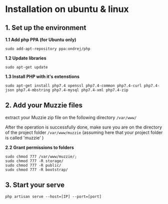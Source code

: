 # Installation on ubuntu & linux

## 1. Set up the environment

<strong>1.1 Add php PPA (for Ubuntu only)</strong>

    sudo add-apt-repository ppa:ondrej/php


<strong>1.2 Update libraries </strong>

    sudo apt-get update

<strong>1.3  Install PHP with it's extenstions </strong>

    sudo apt-get install php7.4 openssl php7.4-common php7.4-curl php7.4-json php7.4-mbstring php7.4-mysql php7.4-xml php7.4-zip


## 2. Add your Muzzie files

extract your Muzzie zip file on the following directory <code>/var/www/</code>

After the operation is successfully done, make sure you are on the directory of the project folder <code>/var/www/muzzie</code> (assuming here that your project folder is called 'muzzie' )


<strong>2.2  Grant permissions to folders </strong>

    sudo chmod 777 /var/www/muzzie/;
    sudo chmod 777 -R storage/
    sudo chmod 777 -R public/
    sudo chmod 777 -R bootstrap/

## 3. Start your serve

    php artisan serve --host=[IP] --port=[port]
